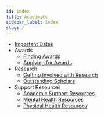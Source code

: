 ```yaml
---
id: index
title: Academics
sidebar_label: Index
slug: /
---
```


 -  [Important Dates](/academics/ImportantDates.md)
 -  Awards
    -   [Finding Awards](/academics/awards/findingAwards.md)
    -   [Applying for Awards](/academics/awards/awardApplication.md)
 -  Research
    -   [Getting Involved with Research](/academics/research/doingresearch.md)
    -   [Outstanding Scholars](/academics/research/outstandingscholars.md)
 -  Support Resources
    -   [Academic Support Resources](/academics/support/academicsupport.md)
    -   [Mental Health Resources](/academics/support/mentalhealth.md)
    -   [Physical Health Resources](/academics/support/physicalhealth.md)